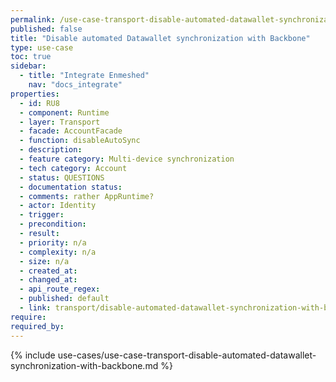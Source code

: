 ```yaml
---
permalink: /use-case-transport-disable-automated-datawallet-synchronization-with-backbone
published: false
title: "Disable automated Datawallet synchronization with Backbone"
type: use-case
toc: true
sidebar:
  - title: "Integrate Enmeshed"
    nav: "docs_integrate"
properties:
  - id: RU8
  - component: Runtime
  - layer: Transport
  - facade: AccountFacade
  - function: disableAutoSync
  - description:
  - feature category: Multi-device synchronization
  - tech category: Account
  - status: QUESTIONS
  - documentation status:
  - comments: rather AppRuntime?
  - actor: Identity
  - trigger:
  - precondition:
  - result:
  - priority: n/a
  - complexity: n/a
  - size: n/a
  - created_at:
  - changed_at:
  - api_route_regex:
  - published: default
  - link: transport/disable-automated-datawallet-synchronization-with-backbone
require:
required_by:
---
```


{% include use-cases/use-case-transport-disable-automated-datawallet-synchronization-with-backbone.md %}
